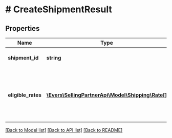 # # CreateShipmentResult

## Properties

Name | Type | Description | Notes
------------ | ------------- | ------------- | -------------
**shipment_id** | **string** | The unique shipment identifier. |
**eligible_rates** | [**\Evers\SellingPartnerApi\Model\Shipping\Rate[]**](Rate.md) | A list of all the available rates that can be used to send the shipment. |

[[Back to Model list]](../../README.md#models) [[Back to API list]](../../README.md#endpoints) [[Back to README]](../../README.md)
